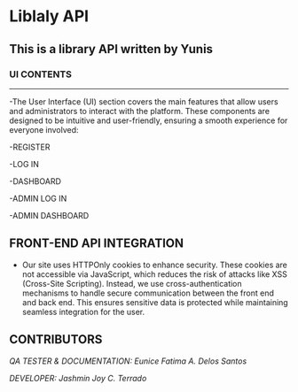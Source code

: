 # Liblaly API
## This is a library API written by Yunis








































### UI CONTENTS
---

-The User Interface (UI) section covers the main features that allow users and administrators to interact with the platform. These components are designed to be intuitive and user-friendly, ensuring a smooth experience for everyone involved:

-REGISTER 

-LOG IN

-DASHBOARD

-ADMIN LOG IN

-ADMIN DASHBOARD     


**FRONT-END API INTEGRATION**
---

- Our site uses HTTPOnly cookies to enhance security. These cookies are not accessible via JavaScript, which reduces the risk of attacks like XSS (Cross-Site Scripting). Instead, we use cross-authentication mechanisms to handle secure communication between the front end and back end. This ensures sensitive data is protected while maintaining seamless integration for the user.


**CONTRIBUTORS**
---

*QA TESTER & DOCUMENTATION: Eunice Fatima A. Delos Santos*

*DEVELOPER: Jashmin Joy C. Terrado*

